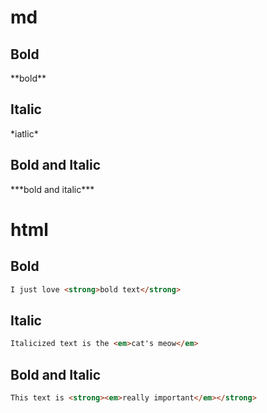 # md
## Bold
\*\*bold\*\*
## Italic
\*iatlic\*
## Bold and Italic
\*\*\*bold and italic\*\*\*
# html
## Bold
```html
I just love <strong>bold text</strong>
```
## Italic
```html
Italicized text is the <em>cat's meow</em>
```
## Bold and Italic
```html
This text is <strong><em>really important</em></strong>
```
